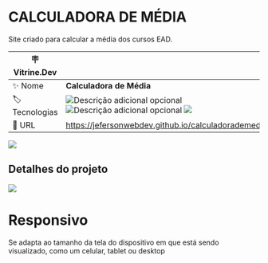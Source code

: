 # CALCULADORA DE MÉDIA

Site criado para calcular a média dos cursos EAD.

| :placard: Vitrine.Dev |     |
| -------------  | --- |
| :sparkles: Nome        | **Calculadora de Média**
| :label: Tecnologias | ![Descrição adicional opcional](https://img.shields.io/badge/-html5-E34F26?logo=html5&logoColor=white&style=for-the-badge) ![Descrição adicional opcional](https://img.shields.io/badge/-css3-1572B6?logo=css3&logoColor=white&style=for-the-badge) <img src="https://img.shields.io/badge/-javascript-F7DF1E?logo=javascript&logoColor=white&style=for-the-badge"/>
| :rocket: URL         | https://jefersonwebdev.github.io/calculadorademedia/

<!-- Inserir imagem com a #vitrinedev ao final do link -->
<!-- ![](https://via.placeholder.com/1200x500.png?text=imagem+lindona+do+meu+projeto#vitrinedev) -->

![](https://jefersonwebdev.github.io/link-da-bio/assets/img/link-da-bio-mobile)
## Detalhes do projeto

![](https://jefersonwebdev.github.io/calculadorademedia/calculadora-media-imagem.png)
# Responsivo
Se adapta ao tamanho da tela do dispositivo em que está sendo visualizado, como um celular, tablet ou desktop
<!-- Textos e imagens que descrevam seu projeto, suas conquistas, seus desafios, próximos passos, etc... -->
